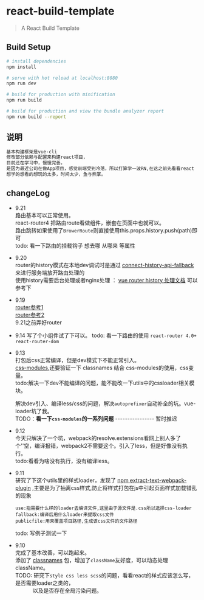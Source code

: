 # react-build-template

> A React Build Template 

## Build Setup

``` bash
# install dependencies
npm install

# serve with hot reload at localhost:8080
npm run dev

# build for production with minification
npm run build

# build for production and view the bundle analyzer report
npm run build --report
```

## 说明
```bash
基本构建框架是vue-cli
修改部分依赖与配置来构建react项目，
目前还在学习中，慢慢完善。
是因为最近公司在做App项目，感觉前端受到冷落，所以打算学一波RN,在这之前先看看react
想学的想看的想玩的太多，时间太少，鱼与熊掌。
```

## changeLog
- 9.21  
  路由基本可以正常使用。  
  react-router4 把路由route看做组件，嵌套在页面中也就可以。   
  路由跳转如果使用了`BrowerRoute`则直接使用this.props.history.push(path)即可  
  todo: 看一下路由的挂载钩子 想去哪 从哪来 等属性  

- 9.20  
  router的history模式在本地dev调试时是通过 [connect-history-api-fallback](https://www.npmjs.com/package/connect-history-api-fallback) 来进行服务端放开路由处理的   
  使用history需要后台处理或者nginx处理 ： [vue router history 处理文档](https://router.vuejs.org/zh-cn/essentials/history-mode.html) 可以参考下   

- 9.19  
  [router参考1](https://github.com/brickspert/blog/issues/1)  
  [router参考2](https://github.com/xiaotuni/react-webpack-demo)  
  9.21之前弄好router  

- 9.14
  写了个小组件试了下可以。
  todo: 看一下路由的使用  `react-router 4.0+` `react-router-dom`

- 9.13  
  打包后css正常编译，但是dev模式下不能正常引入。   
  [css-modules](https://www.npmjs.com/package/react-css-modules),还要验证一下 classnames 结合 css-modules的使用，css变量。  
  todo:解决一下dev不能编译的问题，能不能改一下utils中的cssloader相关模块。  

  解决dev引入、编译less/css的问题，解决`autoprefixer`自动补全的坑。vue-loader坑了我。   
  TODO：__看一下`css-modules`的一系列问题__  ----------------  暂时推迟

- 9.12  
  今天只解决了一个坑，webpack的resolve.extensions看网上别人多了个''空，编译报错，webpack2不需要这个。引入了less，但是好像没有执行。  
  todo:看看为啥没有执行，没有编译less。 

- 9.11  
  研究了下这个utils里的样式loader，发现了 [npm extract-text-webpack-plugin](https://www.npmjs.com/package/extract-text-webpack-plugin) ,主要是为了抽离css样式,防止将样式打包在js中引起页面样式加载错乱的现象  
  ```
  use:指需要什么样的loader去编译文件,这里由于源文件是.css所以选择css-loader  
  fallback:编译后用什么loader来提取css文件  
  publicfile:用来覆盖项目路径,生成该css文件的文件路径  
  ```
  todo: 写例子测试一下

- 9.10  
  完成了基本改善，可以跑起来。  
  添加了 [classnames](https://www.npmjs.com/package/classnames) 包，增加了`className`友好度，可以动态处理 className。  
  TODO: 研究下`style css less scss`的问题，看看react的样式应该怎么写，是否需要loader之类的，  
  　　　以及是否存在全局污染问题。

